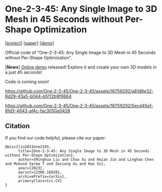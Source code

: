 # One-2-3-45: Any Single Image to 3D Mesh in 45 Seconds without Per-Shape Optimization
 [\[project\]](https://one-2-3-45.github.io) [\[paper\]](https://arxiv.org/pdf/2306.16928.pdf)  [\[demo\]](https://huggingface.co/spaces/One-2-3-45/One-2-3-45)

Official code of "One-2-3-45: Any Single Image to 3D Mesh in 45 Seconds without Per-Shape Optimization".

[***News***] [Online demo](https://huggingface.co/spaces/One-2-3-45/One-2-3-45) released! Explore it and create your own 3D models in a just 45 seconds!

Code is coming soon!




https://github.com/One-2-3-45/One-2-3-45/assets/16759292/a81d6e32-8d29-43a5-b044-b5112b9f9664



https://github.com/One-2-3-45/One-2-3-45/assets/16759292/5ecd45ef-8fd3-4643-af4c-fac3050a0428







## Citation

If you find our code helpful, please cite our paper:

```
@misc{liu2023one2345,
      title={One-2-3-45: Any Single Image to 3D Mesh in 45 Seconds without Per-Shape Optimization}, 
      author={Minghua Liu and Chao Xu and Haian Jin and Linghao Chen and Mukund Varma T and Zexiang Xu and Hao Su},
      year={2023},
      eprint={2306.16928},
      archivePrefix={arXiv},
      primaryClass={cs.CV}
}
```

